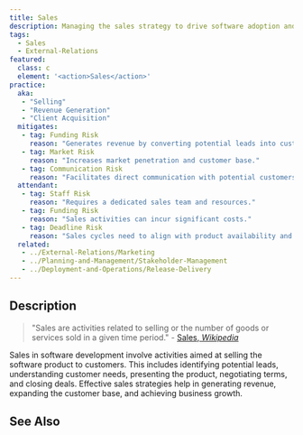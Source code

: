 ```yaml
---
title: Sales
description: Managing the sales strategy to drive software adoption and revenue generation.
tags: 
  - Sales
  - External-Relations
featured: 
  class: c
  element: '<action>Sales</action>'
practice:
  aka: 
   - "Selling"
   - "Revenue Generation"
   - "Client Acquisition"
  mitigates:
   - tag: Funding Risk
     reason: "Generates revenue by converting potential leads into customers."
   - tag: Market Risk
     reason: "Increases market penetration and customer base."
   - tag: Communication Risk
     reason: "Facilitates direct communication with potential customers to understand their needs."
  attendant:
   - tag: Staff Risk
     reason: "Requires a dedicated sales team and resources."
   - tag: Funding Risk
     reason: "Sales activities can incur significant costs."
   - tag: Deadline Risk
     reason: "Sales cycles need to align with product availability and readiness."
  related:
   - ../External-Relations/Marketing
   - ../Planning-and-Management/Stakeholder-Management
   - ../Deployment-and-Operations/Release-Delivery
---
```


<PracticeIntro details={frontMatter} /> 

## Description

> "Sales are activities related to selling or the number of goods or services sold in a given time period." - [Sales, _Wikipedia_](https://en.wikipedia.org/wiki/Sales)

Sales in software development involve activities aimed at selling the software product to customers. This includes identifying potential leads, understanding customer needs, presenting the product, negotiating terms, and closing deals. Effective sales strategies help in generating revenue, expanding the customer base, and achieving business growth.

## See Also

<TagList tag="Sales" />
